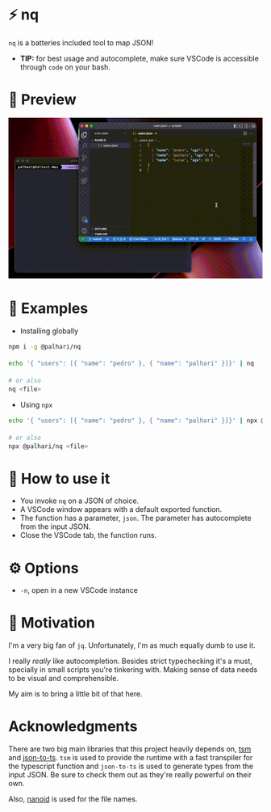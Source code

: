 # ⚡️ nq

`nq` is a batteries included tool to map JSON!

- **TIP:** for best usage and autocomplete, make sure VSCode is accessible through `code` on your bash.

# 🎥 Preview

![image info](./assets/preview.gif)

# 📝 Examples

- Installing globally

```bash
npm i -g @palhari/nq

echo '{ "users": [{ "name": "pedro" }, { "name": "palhari" }]}' | nq

# or also
nq <file>
```

- Using `npx`

```bash
echo '{ "users": [{ "name": "pedro" }, { "name": "palhari" }]}' | npx @palhari/nq

# or also
npx @palhari/nq <file>
```

# 🤔 How to use it

- You invoke `nq` on a JSON of choice.
- A VSCode window appears with a default exported function.
- The function has a parameter, `json`. The parameter has autocomplete from the input JSON.
- Close the VSCode tab, the function runs.

# ⚙️ Options

- `-n`, open in a new VSCode instance

# 🧠 Motivation

I'm a very big fan of `jq`. Unfortunately, I'm as much equally dumb to use it.

I really *really* like autocompletion. Besides strict typechecking it's a must, specially in small scripts you're tinkering with. Making sense of data needs to be visual and comprehensible. 

My aim is to bring a little bit of that here.

# Acknowledgments

There are two big main libraries that this project heavily depends on, [tsm](https://github.com/lukeed/tsm) and [json-to-ts](https://github.com/MariusAlch/json-to-ts). `tsm` is used to provide the runtime with a fast transpiler for the typescript function and `json-to-ts` is used to generate types from the input JSON. Be sure to check them out as they're really powerful on their own.

Also, [nanoid](https://github.com/ai/nanoid) is used for the file names.
